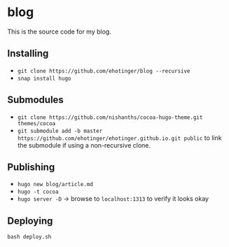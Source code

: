 # blog

This is the source code for my blog.

## Installing

- `git clone https://github.com/ehotinger/blog --recursive`
- `snap install hugo`

## Submodules

- `git clone https://github.com/nishanths/cocoa-hugo-theme.git themes/cocoa`
- `git submodule add -b master https://github.com/ehotinger/ehotinger.github.io.git public` to link the submodule if using a non-recursive clone.

## Publishing

- `hugo new blog/article.md`
- `hugo -t cocoa`
- `hugo server -D` -> browse to `localhost:1313` to verify it looks okay

## Deploying

`bash deploy.sh`